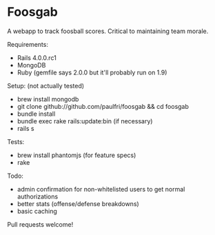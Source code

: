 Foosgab
=======

A webapp to track foosball scores. Critical to maintaining team morale.

Requirements:
* Rails 4.0.0.rc1
* MongoDB
* Ruby (gemfile says 2.0.0 but it'll probably run on 1.9)

Setup: (not actually tested)
* brew install mongodb
* git clone github://github.com/paulfri/foosgab && cd foosgab
* bundle install
* bundle exec rake rails:update:bin (if necessary)
* rails s

Tests:
* brew install phantomjs (for feature specs)
* rake

Todo:
* admin confirmation for non-whitelisted users to get normal authorizations
* better stats (offense/defense breakdowns)
* basic caching

Pull requests welcome!